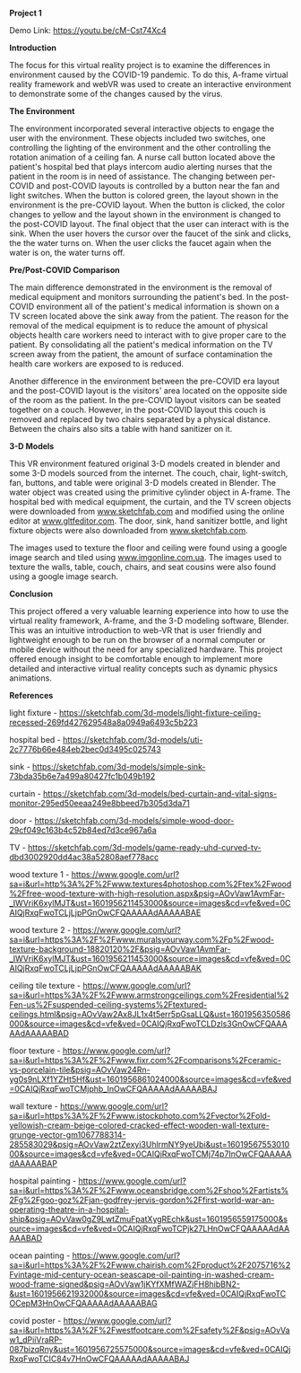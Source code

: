 **Project 1**

Demo Link: https://youtu.be/cM-Cst74Xc4

**Introduction**

The focus for this virtual reality project is to examine the differences in environment caused by the COVID-19 pandemic. To do this, A-frame virtual reality framework and webVR was used to create an interactive environment to demonstrate some of the changes caused by the virus. 


**The Environment**

The environment incorporated several interactive objects to engage the user with the environment. These objects included two switches, one controlling the lighting of the environment and the other controlling the rotation animation of a ceiling fan. A nurse call button located above the patient's hospital bed that plays intercom audio alerting nurses that the patient in the room is in need of assistance. The changing between per-COVID and post-COVID layouts is controlled by a button near the fan and light switches. When the button is colored green, the layout shown in the environment is the pre-COVID layout. When the button is clicked, the color changes to yellow and the layout shown in the environment is changed to the post-COVID layout. The final object that the user can interact with is the sink. When the user hovers the cursor over the faucet of the sink and clicks, the the water turns on. When the user clicks the faucet again when the water is on, the water turns off. 


**Pre/Post-COVID Comparison**

The main difference demonstrated in the environment is the removal of medical equipment and monitors surrounding the patient's bed. In the post-COVID environment all of the patient's medical information is shown on a TV screen located above the sink away from the patient. The reason for the removal of the medical equipment is to reduce the amount of physical objects health care workers need to interact with to give proper care to the patient. By consolidating all the patient's medical information on the TV screen away from the patient, the amount of surface contamination the health care workers are exposed to is reduced.

  Another difference in the environment between the pre-COVID era layout and the post-COVID layout is the visitors' area located on the opposite side of the room as the patient. In the pre-COVID layout visitors can be seated together on a couch. However, in the post-COVID layout this couch is removed and replaced by two chairs separated by a physical distance. Between the chairs also sits a table with hand sanitizer on it. 


**3-D Models**

This VR environment featured original 3-D models created in blender and some 3-D models sourced from the internet. The couch, chair, light-switch, fan, buttons, and table were original 3-D models created in Blender. The water object was created using the primitive cylinder object in A-frame. The hospital bed with medical equipment, the curtain, and the TV screen objects were downloaded from www.sketchfab.com and modified using the online editor at www.gltfeditor.com. The door, sink, hand sanitizer bottle, and light fixture objects were also downloaded from www.sketchfab.com. 

The images used to texture the floor and ceiling were found using a google image search and tiled using www.imgonline.com.ua. The images used to texture the walls, table, couch, chairs, and seat cousins were also found using a google image search. 


**Conclusion**

This project offered a very valuable learning experience into how to use the virtual reality framework, A-frame, and the 3-D modeling software, Blender. This was an intuitive introduction to web-VR that is user friendly and lightweight enough to be run on the browser of a normal computer or mobile device without the need for any specialized hardware. This project offered enough insight to be comfortable enough to implement more detailed and interactive virtual reality concepts such as dynamic physics animations.


**References**

light fixture - https://sketchfab.com/3d-models/light-fixture-ceiling-recessed-269fd427629548a8a0949a6493c5b223

hospital bed - https://sketchfab.com/3d-models/uti-2c7776b66e484eb2bec0d3495c025743

sink - https://sketchfab.com/3d-models/simple-sink-73bda35b6e7a499a80427fc1b049b192

curtain - https://sketchfab.com/3d-models/bed-curtain-and-vital-signs-monitor-295ed50eeaa249e8bbeed7b305d3da71

door - https://sketchfab.com/3d-models/simple-wood-door-29cf049c163b4c52b84ed7d3ce967a6a

TV -  https://sketchfab.com/3d-models/game-ready-uhd-curved-tv-dbd3002920dd4ac38a52808aef778acc

wood texture 1 - https://www.google.com/url?sa=i&url=http%3A%2F%2Fwww.textures4photoshop.com%2Ftex%2Fwood%2Ffree-wood-texture-with-high-resolution.aspx&psig=AOvVaw1AvmFar-_IWVriK6xylMJT&ust=1601956211453000&source=images&cd=vfe&ved=0CAIQjRxqFwoTCLjLjpPGnOwCFQAAAAAdAAAAABAE

wood texture 2 - https://www.google.com/url?sa=i&url=https%3A%2F%2Fwww.muralsyourway.com%2Fp%2Fwood-texture-background-18820120%2F&psig=AOvVaw1AvmFar-_IWVriK6xylMJT&ust=1601956211453000&source=images&cd=vfe&ved=0CAIQjRxqFwoTCLjLjpPGnOwCFQAAAAAdAAAAABAK

ceiling tile texture - https://www.google.com/url?sa=i&url=https%3A%2F%2Fwww.armstrongceilings.com%2Fresidential%2Fen-us%2Fsuspended-ceiling-systems%2Ftextured-ceilings.html&psig=AOvVaw2Ax8JL1x4t5err5pGsaLLQ&ust=1601956350586000&source=images&cd=vfe&ved=0CAIQjRxqFwoTCLDzls3GnOwCFQAAAAAdAAAAABAD

floor texture - https://www.google.com/url?sa=i&url=https%3A%2F%2Fwww.fixr.com%2Fcomparisons%2Fceramic-vs-porcelain-tile&psig=AOvVaw24Rn-yg0s9nLXf1YZHt5Hf&ust=1601956861024000&source=images&cd=vfe&ved=0CAIQjRxqFwoTCMjphb_InOwCFQAAAAAdAAAAABAJ

wall texture - https://www.google.com/url?sa=i&url=https%3A%2F%2Fwww.istockphoto.com%2Fvector%2Fold-yellowish-cream-beige-colored-cracked-effect-wooden-wall-texture-grunge-vector-gm1067788314-285583029&psig=AOvVaw2ztZexyi3UhlrmNY9yeUbi&ust=1601956755301000&source=images&cd=vfe&ved=0CAIQjRxqFwoTCMj74p7InOwCFQAAAAAdAAAAABAP

hospital painting - https://www.google.com/url?sa=i&url=https%3A%2F%2Fwww.oceansbridge.com%2Fshop%2Fartists%2Fg%2Fgoo-goz%2Fjan-godfrey-jervis-gordon%2Ffirst-world-war-an-operating-theatre-in-a-hospital-ship&psig=AOvVaw0gZ9LwtZmuFpatXygREchk&ust=1601956559175000&source=images&cd=vfe&ved=0CAIQjRxqFwoTCPjk27LHnOwCFQAAAAAdAAAAABAD

ocean painting - https://www.google.com/url?sa=i&url=https%3A%2F%2Fwww.chairish.com%2Fproduct%2F2075716%2Fvintage-mid-century-ocean-seascape-oil-painting-in-washed-cream-wood-frame-signed&psig=AOvVaw1jKYfXMfWAZjFH8hibBN2-&ust=1601956621932000&source=images&cd=vfe&ved=0CAIQjRxqFwoTCOCepM3HnOwCFQAAAAAdAAAAABAG

covid poster - https://www.google.com/url?sa=i&url=https%3A%2F%2Fwestfootcare.com%2Fsafety%2F&psig=AOvVaw1_dPiiVraRP-087bizqRny&ust=1601956725575000&source=images&cd=vfe&ved=0CAIQjRxqFwoTCIC84v7HnOwCFQAAAAAdAAAAABAJ
